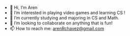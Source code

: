 - 👋 Hi, I’m Aren
- 👀 I’m interested in playing video games and learning CS !
- 🌱 I’m currently studying and majoring in CS and Math.
- 💞️ I’m looking to collaborate on anything that is fun!
- 📫 How to reach me: arenRchavez@gmail.com

<!---
meltyblend/meltyblend is a ✨ special ✨ repository because its `README.md` (this file) appears on your GitHub profile.
You can click the Preview link to take a look at your changes.
--->
